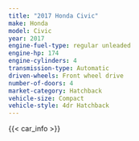 ```yaml
---
title: "2017 Honda Civic"
make: Honda
model: Civic
year: 2017
engine-fuel-type: regular unleaded
engine-hp: 174
engine-cylinders: 4
transmission-type: Automatic
driven-wheels: Front wheel drive
number-of-doors: 4
market-category: Hatchback
vehicle-size: Compact
vehicle-style: 4dr Hatchback
---
```


{{< car_info >}}
